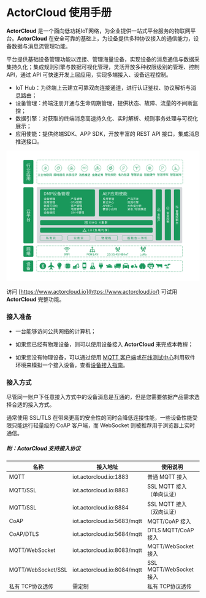 # ActorCloud 使用手册

**ActorCloud** 是一个面向低功耗IoT网络，为企业提供一站式平台服务的物联网平台。**ActorCloud** 在安全可靠的基础上，为设备提供多种协议接入的通信能力，设备数据与消息流管理功能。

平台提供基础设备管理功能以连接、管理海量设备，实现设备的消息通信与数据采集持久化；集成规则引擎与数据可视化管理，灵活开放多种权限级别的管理、控制 API，通过 API 可快速开发上层应用，实现多端接入、设备远程控制。

- IoT Hub：为终端上云建立可靠双向连接通道，进行认证鉴权、协议解析与消息路由；
- 设备管理：终端注册开通与生命周期管理，提供状态、故障、流量的不间断监控；
- 数据引擎：对获取的终端消息高速持久化、实时解析、规则事务处理与可视化展示；
- 应用使能：提供终端SDK、APP SDK，开放丰富的 REST API 接口，集成消息推送接口。



![product_topoly.jpg](_assets/product_topoly.jpg)



访问 [https://www.actorcloud.io](https://www.actorcloud.io/) 可试用 **ActorCloud** 完整功能。




### 接入准备

  - 一台能够访问公共网络的计算机；

  - 如果您已经有物理设备，则可以使用设备接入 **ActorCloud** 来完成本教程；

  - 如果您没有物理设备，可以通过使用 [MQTT 客户端](https://developer.emqx.io/sdk_tools?category=MQTT_Clients)或[在线测试中心](https://console.actorcloud.io/mqtt_client)利用软件环境来模拟一个接入设备，查看[设备接入指南](./access_guide/device.md)。

    


### 接入方式

尽管同一账户下任意接入方式中的设备消息是互通的，但是您需要依据产品需求选择合适的接入方式。

通常使用 SSL/TLS 在带来更高的安全性的同时会降低连接性能，一些设备性能受限只能运行轻量级的 CoAP 客户端，而 WebSocket 则被推荐用于浏览器上实时通信。


##### 附：**ActorCloud** 支持接入协议

| 名称  | 接入地址 | 使用说明 |
| ------- | ------- | ----|
| MQTT  | iot.actorcloud.io:1883 | 普通 MQTT 接入 |
| MQTT/SSL  | iot.actorcloud.io:8883 | SSL MQTT 接入（单向认证） |
| MQTT/SSL  | iot.actorcloud.io:8884 | SSL MQTT 接入 （双向认证）|
| CoAP  | iot.actorcloud.io:5683/mqtt | MQTT/CoAP 接入 |
| CoAP/DTLS  | iot.actorcloud.io:5684/mqtt | DTLS MQTT/CoAP 接入 |
| MQTT/WebSocket  | iot.actorcloud.io:8083/mqtt | MQTT/WebSocket 接入 |
| MQTT/WebSocket/SSL  | iot.actorcloud.io:8084/mqtt | SSL MQTT/WebSocket 接入 |
| 私有 TCP协议透传 | 需定制 | 私有 TCP协议透传 |

